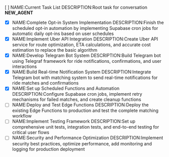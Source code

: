 [ ] NAME:Current Task List DESCRIPTION:Root task for conversation __NEW_AGENT__
-[x] NAME:Complete Opt-in System Implementation DESCRIPTION:Finish the scheduled opt-in automation by implementing Supabase cron jobs for automatic daily opt-ins based on user schedules
-[x] NAME:Implement Uber API Integration DESCRIPTION:Create Uber API service for route optimization, ETA calculations, and accurate cost estimation to replace the basic algorithm
-[x] NAME:Develop Telegram Bot System DESCRIPTION:Build Telegram bot using Telegraf framework for ride notifications, confirmations, and user interactions
-[x] NAME:Build Real-time Notification System DESCRIPTION:Integrate Telegram bot with matching system to send real-time notifications for ride matches and confirmations
-[x] NAME:Set up Scheduled Functions and Automation DESCRIPTION:Configure Supabase cron jobs, implement retry mechanisms for failed matches, and create cleanup functions
-[ ] NAME:Deploy and Test Edge Functions DESCRIPTION:Deploy the existing Edge Functions to production and test the complete matching workflow
-[ ] NAME:Implement Testing Framework DESCRIPTION:Set up comprehensive unit tests, integration tests, and end-to-end testing for critical user flows
-[ ] NAME:Security and Performance Optimization DESCRIPTION:Implement security best practices, optimize performance, add monitoring and logging for production deployment